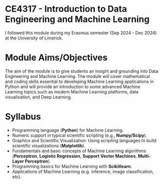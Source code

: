 # CE4317 - Introduction to Data Engineering and Machine Learning

I followed this module during my Erasmus semester (Sep 2024 - Dec 2024) at the University of Limerick.

# Module Aims/Objectives

The aim of the module is to give students an insight and grounding into Data Engineering and Machine Learning. The module will cover mathematical and coding skills essential to developing Machine Learning applications in Python and will provide an introduction to some advanced Machine Learning topics such as modern Machine Learning platforms, data visualisation, and Deep Learning. 

# Syllabus

- Programming language (**Python**) for Machine Learning.
- Numeric support in typical scientific scripting (e.g., **Numpy/Scipy**).
- Graphics and Scientific Visualization: Using scripting languages to build scientific visualizations (**Matplotlib**).
- Fundamentals and basic concepts of Machine Learning algorithms (**Perceptron**, **Logistic Regression**, **Support Vector Machines**, **Multi-Layer Perceptron**).
- Programming basics for Machine Learning with **Scikitlearn**.
- Applications of Machine Learning (e.g. inference, image classification, etc).

